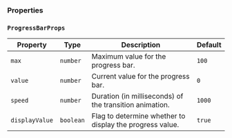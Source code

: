 ### Properties

### `ProgressBarProps`

| Property       | Type      | Description                                              | Default |
| -------------- | --------- | -------------------------------------------------------- | ------- |
| `max`          | `number`  | Maximum value for the progress bar.                      | `100`   |
| `value`        | `number`  | Current value for the progress bar.                      | `0`     |
| `speed`        | `number`  | Duration (in milliseconds) of the transition animation.  | `1000`  |
| `displayValue` | `boolean` | Flag to determine whether to display the progress value. | `true`  |
